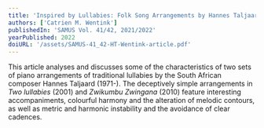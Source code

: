 ```yaml
---
title: 'Inspired by Lullabies: Folk Song Arrangements by Hannes Taljaard'
authors: ['Catrien M. Wentink']
publishedIn: 'SAMUS Vol. 41/42, 2021/2022'
yearPublished: 2022
doiURL: '/assets/SAMUS-41_42-HT-Wentink-article.pdf'
---
```

This article analyses and discusses some of the characteristics of two sets of piano arrangements of
traditional lullabies by the South African composer Hannes Taljaard (1971-). The deceptively simple
arrangements in *Two lullabies* (2001) and *Zwikumbu Zwingana* (2010) feature interesting
accompaniments, colourful harmony and the alteration of melodic contours, as well as metric and
harmonic instability and the avoidance of clear cadences.